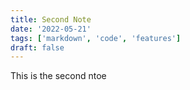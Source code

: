 ```yaml
---
title: Second Note
date: '2022-05-21'
tags: ['markdown', 'code', 'features']
draft: false
---
```


This is the second ntoe
